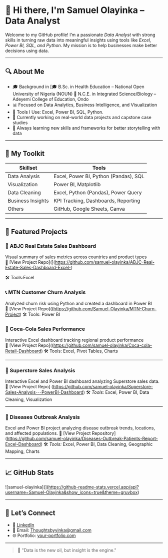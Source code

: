# 👋 Hi there, I'm Samuel Olayinka – Data Analyst

Welcome to my GitHub profile! I’m a passionate *Data Analyst* with strong skills in turning raw data into meaningful insights using tools like *Excel, Power BI, SQL, and Python*. My mission is to help businesses make better decisions using data.

---

## 🔍 About Me

- 🎓 Background in [🎓 B.Sc. in Health Education – National Open University of Nigeria (NOUN)
📘 N.C.E. in Integrated Science/Biology – Adeyemi College of Education, Ondo
- 📊 Focused on Data Analytics, Business Intelligence, and Visualization
- 🧰 Tools I Use: Excel, Power BI, SQL, Python.
- 📍 Currently working on real-world data projects and capstone case studies
- 🌱 Always learning new skills and frameworks for better storytelling with data

---

## 🧰 My Toolkit

| Skillset | Tools |
|----------|-------|
| Data Analysis | Excel, Power BI, Python (Pandas), SQL |
| Visualization | Power BI, Matplotlib|
| Data Cleaning | Excel, Python (Pandas), Power Query |
| Business Insights | KPI Tracking, Dashboards, Reporting |
| Others | GitHub, Google Sheets, Canva |

---

## 📁 Featured Projects

### 🏡 ABJC Real Estate Sales Dashboard
Visual summary of sales metrics across countries and product types  
🔗 [View Project Repo](](https://github.com/samuel-olayinka/ABJC-Real-Estate-Sales-Dashboard-Excel-)
 
🛠 Tools:Excel

### 📞 MTN Customer Churn Analysis
Analyzed churn risk using Python and created a dashboard in Power BI  
🔗 [View Project Repo]((https://github.com/Samuel-Olayinka/MTN-Churn-Project)
🛠 Tools:  Power BI

### 🥤 Coca-Cola Sales Performance
Interactive Excel dashboard tracking regional product performance  
🔗 [View Project Repo]((https://github.com/samuel-olayinka/Coca-cola-Retail-Dashboard) 
🛠 Tools: Excel, Pivot Tables, Charts

---
### 🛒 Superstore Sales Analysis

Interactive Excel and Power BI dashboard analyzing Superstore sales data.
🔗 [View Project Repo] (https://github.com/samuel-olayinka/Superstore-Sales-Analysis---PowerBI-Dashboard)
🛠 *Tools:* Excel, Power BI, Data Cleaning, Visualization

---

### 🦠 Diseases Outbreak Analysis
Excel and Power BI project analyzing disease outbreak trends, locations, and affected populations.
🔗 [View Project Repository] (https://github.com/samuel-olayinka/Diseases-Outbreak-Patients-Report-Excel-Dashboard)
🛠 *Tools:* Excel, Power BI, Data Cleaning, Geographic Mapping, Charts

---
## 📈 GitHub Stats

![samuel-olayinka](](https://github-readme-stats.vercel.app/api?username=Samuel-Olayinka&show_icons=true&theme=gruvbox)

---

## 🤝 Let’s Connect

- 💼 [LinkedIn](https://www.linkedin.com/in/olayinka-samuel-15962534b?utm_source=share&utm_campaign=share_via&utm_content=profile&utm_medium=ios_app)
- 📧 Email: Thoughtsbyyinka@gmail.com
- 🌐 Portfolio: [your-portfolio.com](https://your-portfolio.com)

---

> 🚀 "Data is the new oil, but insight is the engine."
